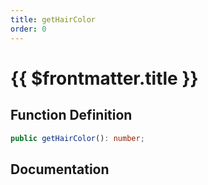 ```yaml
---
title: getHairColor
order: 0
---
```


# {{ $frontmatter.title }}

## Function Definition

```ts
public getHairColor(): number;
```

## Documentation

<!--@include: ./parts/getHairColor.md-->
